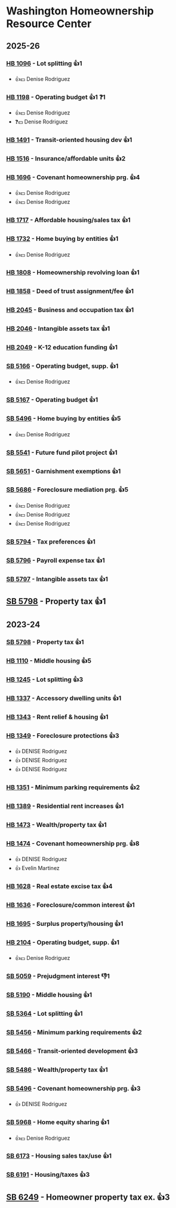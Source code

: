 # Washington Homeownership Resource Center
## 2025-26

### [HB 1096](/bill/2025-26/hb/1096/) - Lot splitting 👍1  
* 👍💵 Denise Rodriguez

### [HB 1198](/bill/2025-26/hb/1198/) - Operating budget 👍1  ❓1
* 👍💵 Denise Rodriguez
* ❓💵 Denise Rodriguez

### [HB 1491](/bill/2025-26/hb/1491/) - Transit-oriented housing dev 👍1  

### [HB 1516](/bill/2025-26/hb/1516/) - Insurance/affordable units 👍2  

### [HB 1696](/bill/2025-26/hb/1696/) - Covenant homeownership prg. 👍4  
* 👍💵 Denise Rodriguez
* 👍💵 Denise Rodriguez

### [HB 1717](/bill/2025-26/hb/1717/) - Affordable housing/sales tax 👍1  

### [HB 1732](/bill/2025-26/hb/1732/) - Home buying by entities 👍1  
* 👍💵 Denise Rodriguez

### [HB 1808](/bill/2025-26/hb/1808/) - Homeownership revolving loan 👍1  

### [HB 1858](/bill/2025-26/hb/1858/) - Deed of trust assignment/fee 👍1  

### [HB 2045](/bill/2025-26/hb/2045/) - Business and occupation tax 👍1  

### [HB 2046](/bill/2025-26/hb/2046/) - Intangible assets tax 👍1  

### [HB 2049](/bill/2025-26/hb/2049/) - K-12 education funding 👍1  

### [SB 5166](/bill/2025-26/sb/5166/) - Operating budget, supp. 👍1  
* 👍💵 Denise Rodriguez

### [SB 5167](/bill/2025-26/sb/5167/) - Operating budget 👍1  

### [SB 5496](/bill/2025-26/sb/5496/) - Home buying by entities 👍5  
* 👍💵 Denise Rodriguez

### [SB 5541](/bill/2025-26/sb/5541/) - Future fund pilot project 👍1  

### [SB 5651](/bill/2025-26/sb/5651/) - Garnishment exemptions 👍1  

### [SB 5686](/bill/2025-26/sb/5686/) - Foreclosure mediation prg. 👍5  
* 👍💵 Denise Rodriguez
* 👍💵 Denise Rodriguez
* 👍💵 Denise Rodriguez

### [SB 5794](/bill/2025-26/sb/5794/) - Tax preferences 👍1  

### [SB 5796](/bill/2025-26/sb/5796/) - Payroll expense tax 👍1  

### [SB 5797](/bill/2025-26/sb/5797/) - Intangible assets tax 👍1  

## [SB 5798](/bill/2025-26/sb/5798/) - Property tax 👍1  

## 2023-24

### [SB 5798](/bill/2023-24/sb/5798/) - Property tax 👍1  

### [HB 1110](/bill/2023-24/hb/1110/) - Middle housing 👍5  

### [HB 1245](/bill/2023-24/hb/1245/) - Lot splitting 👍3  

### [HB 1337](/bill/2023-24/hb/1337/) - Accessory dwelling units 👍1  

### [HB 1343](/bill/2023-24/hb/1343/) - Rent relief & housing 👍1  

### [HB 1349](/bill/2023-24/hb/1349/) - Foreclosure protections 👍3  
* 👍 DENISE Rodriguez
* 👍 DENISE Rodriguez
* 👍 DENISE Rodriguez

### [HB 1351](/bill/2023-24/hb/1351/) - Minimum parking requirements 👍2  

### [HB 1389](/bill/2023-24/hb/1389/) - Residential rent increases 👍1  

### [HB 1473](/bill/2023-24/hb/1473/) - Wealth/property tax 👍1  

### [HB 1474](/bill/2023-24/hb/1474/) - Covenant homeownership prg. 👍8  
* 👍 DENISE Rodriguez
* 👍 Evelin Martinez

### [HB 1628](/bill/2023-24/hb/1628/) - Real estate excise tax 👍4  

### [HB 1636](/bill/2023-24/hb/1636/) - Foreclosure/common interest 👍1  

### [HB 1695](/bill/2023-24/hb/1695/) - Surplus property/housing 👍1  

### [HB 2104](/bill/2023-24/hb/2104/) - Operating budget, supp. 👍1  
* 👍💵 Denise Rodriguez

### [SB 5059](/bill/2023-24/sb/5059/) - Prejudgment interest  👎1 

### [SB 5190](/bill/2023-24/sb/5190/) - Middle housing 👍1  

### [SB 5364](/bill/2023-24/sb/5364/) - Lot splitting 👍1  

### [SB 5456](/bill/2023-24/sb/5456/) - Minimum parking requirements 👍2  

### [SB 5466](/bill/2023-24/sb/5466/) - Transit-oriented development 👍3  

### [SB 5486](/bill/2023-24/sb/5486/) - Wealth/property tax 👍1  

### [SB 5496](/bill/2023-24/sb/5496/) - Covenant homeownership prg. 👍3  
* 👍 DENISE Rodriguez

### [SB 5968](/bill/2023-24/sb/5968/) - Home equity sharing 👍1  
* 👍💵 Denise Rodriguez

### [SB 6173](/bill/2023-24/sb/6173/) - Housing sales tax/use 👍1  

### [SB 6191](/bill/2023-24/sb/6191/) - Housing/taxes 👍3  

## [SB 6249](/bill/2023-24/sb/6249/) - Homeowner property tax ex. 👍3  
